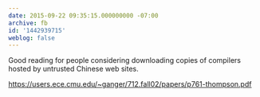 ```yaml
---
date: 2015-09-22 09:35:15.000000000 -07:00
archive: fb
id: '1442939715'
weblog: false
---
```


Good reading for people considering downloading copies of compilers hosted by untrusted Chinese web sites.

https://users.ece.cmu.edu/~ganger/712.fall02/papers/p761-thompson.pdf